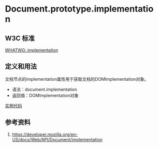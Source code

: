 # Document.prototype.implementation

## W3C 标准
[WHATWG: implementation](https://dom.spec.whatwg.org/#dom-document-implementation)

## 定义和用法
文档节点的implementation属性用于获取文档的DOMImplementation对象。

- 语法：document.implementation
- 返回值：DOMImplementation对象

[实例代码](./implementation.html)

## 参考资料
1. https://developer.mozilla.org/en-US/docs/Web/API/Document/implementation